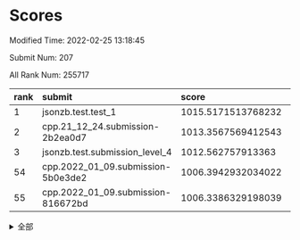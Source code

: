 # Scores

Modified Time: 2022-02-25 13:18:45

Submit Num: 207

All Rank Num: 255717

| rank |               submit               |       score        |       sigma        | pk_num |
| :--- | :--------------------------------- | :----------------- | :----------------- | :----- |
| 1    | jsonzb.test.test_1                 | 1015.5171513768232 | 0.8787816904319491 | 4942   |
| 2    | cpp.21_12_24.submission-2b2ea0d7   | 1013.3567569412543 | 0.8098704554796963 | 4942   |
| 3    | jsonzb.test.submission_level_4     | 1012.562757913363  | 0.7951155506715322 | 4936   |
| 54   | cpp.2022_01_09.submission-5b0e3de2 | 1006.3942932034022 | 0.718631092673485  | 4941   |
| 55   | cpp.2022_01_09.submission-816672bd | 1006.3386329198039 | 0.7296751234047204 | 4945   |


<details>
<summary>全部</summary>

| rank |                 submit                 |       score        |       sigma        | pk_num |
| :--- | :------------------------------------- | :----------------- | :----------------- | :----- |
| 1    | jsonzb.test.test_1                     | 1015.5171513768232 | 0.8787816904319491 | 4942   |
| 2    | cpp.21_12_24.submission-2b2ea0d7       | 1013.3567569412543 | 0.8098704554796963 | 4942   |
| 3    | jsonzb.test.submission_level_4         | 1012.562757913363  | 0.7951155506715322 | 4936   |
| 4    | gobigger.level_3.submission_level_3_38 | 1011.5973228059986 | 0.7852286757258443 | 4942   |
| 5    | gobigger.level_3.submission_level_3_24 | 1011.53586189399   | 0.7908222434692276 | 4937   |
| 6    | gobigger.level_3.submission_level_3_35 | 1011.4565409582773 | 0.7695131754481227 | 4941   |
| 7    | gobigger.level_3.submission_level_3_31 | 1011.0645081770037 | 0.7752465881727515 | 4933   |
| 8    | gobigger.level_3.submission_level_3_1  | 1010.9887782374832 | 0.7849552139546666 | 4940   |
| 9    | gobigger.level_3.submission_level_3_9  | 1010.9218449476638 | 0.7574931925765453 | 4941   |
| 10   | gobigger.level_3.submission_level_3_32 | 1010.8210772349034 | 0.7701418194600819 | 4938   |
| 11   | gobigger.level_3.submission_level_3_8  | 1010.7606391651466 | 0.7754520225337709 | 4944   |
| 12   | gobigger.level_3.submission_level_3_20 | 1010.6971704157162 | 0.7528838179724228 | 4938   |
| 13   | gobigger.level_3.submission_level_3_28 | 1010.6562407465104 | 0.7674860327722638 | 4943   |
| 14   | gobigger.level_3.submission_level_3_4  | 1010.6535974025263 | 0.7467776646591707 | 4944   |
| 15   | gobigger.level_3.submission_level_3_17 | 1010.5812979002327 | 0.7573932175775631 | 4943   |
| 16   | gobigger.level_3.submission_level_3_10 | 1010.5116677854535 | 0.7486418326121961 | 4938   |
| 17   | gobigger.level_3.submission_level_3_0  | 1010.4662781534473 | 0.761545214012942  | 4946   |
| 18   | gobigger.level_3.submission_level_3_33 | 1010.4540751859379 | 0.7523898441727923 | 4945   |
| 19   | gobigger.level_3.submission_level_3_11 | 1010.4075986855817 | 0.7686607468163734 | 4943   |
| 20   | gobigger.level_3.submission_level_3_22 | 1010.3802224407669 | 0.7561805887261247 | 4941   |
| 21   | gobigger.level_3.submission_level_3_44 | 1010.265092841501  | 0.7657578141123716 | 4940   |
| 22   | gobigger.level_3.submission_level_3_47 | 1010.223329889167  | 0.7648329246447251 | 4942   |
| 23   | gobigger.level_3.submission_level_3_41 | 1010.1236938851545 | 0.7511727907067703 | 4939   |
| 24   | gobigger.level_3.submission_level_3_12 | 1010.0867061834524 | 0.759160931824266  | 4942   |
| 25   | gobigger.level_3.submission_level_3_5  | 1010.0801045448452 | 0.7783941974181635 | 4935   |
| 26   | gobigger.level_3.submission_level_3_37 | 1010.0421118241209 | 0.7665271150870575 | 4941   |
| 27   | gobigger.level_3.submission_level_3_49 | 1009.9388944316919 | 0.767691034113558  | 4941   |
| 28   | gobigger.level_3.submission_level_3_36 | 1009.8708677141439 | 0.7422163914429664 | 4940   |
| 29   | gobigger.level_3.submission_level_3_29 | 1009.8352677370082 | 0.7525231198006681 | 4939   |
| 30   | gobigger.level_3.submission_level_3_27 | 1009.7697495846495 | 0.7478193152079842 | 4943   |
| 31   | gobigger.level_3.submission_level_3_39 | 1009.6975708576612 | 0.7841563602498106 | 4944   |
| 32   | gobigger.level_3.submission_level_3_6  | 1009.6563393437273 | 0.7509589743367212 | 4942   |
| 33   | gobigger.level_3.submission_level_3_21 | 1009.6467434166454 | 0.7448973691546075 | 4942   |
| 34   | gobigger.level_3.submission_level_3_15 | 1009.5869810633466 | 0.733721270946272  | 4940   |
| 35   | gobigger.level_3.submission_level_3_14 | 1009.5636773254325 | 0.7543757690670807 | 4946   |
| 36   | gobigger.level_3.submission_level_3_48 | 1009.5248746163703 | 0.7653025600973647 | 4941   |
| 37   | gobigger.level_3.submission_level_3_45 | 1009.4939912180062 | 0.7605628188456118 | 4943   |
| 38   | gobigger.level_3.submission_level_3_25 | 1009.3845027813394 | 0.7435431036822266 | 4940   |
| 39   | gobigger.level_3.submission_level_3_13 | 1009.3361935869763 | 0.7379515942217034 | 4945   |
| 40   | gobigger.level_3.submission_level_3_7  | 1009.312129079499  | 0.756958819366275  | 4940   |
| 41   | gobigger.level_3.submission_level_3_23 | 1009.2730072426147 | 0.7368722195180261 | 4944   |
| 42   | gobigger.level_3.submission_level_3_40 | 1009.1745233163819 | 0.7569849883557473 | 4942   |
| 43   | gobigger.level_3.submission_level_3_46 | 1009.1557510516919 | 0.7612452830552525 | 4945   |
| 44   | gobigger.level_3.submission_level_3_2  | 1009.133743436994  | 0.7319984839277593 | 4942   |
| 45   | gobigger.level_3.submission_level_3_19 | 1009.0417876143434 | 0.7445130504097162 | 4942   |
| 46   | gobigger.level_3.submission_level_3_43 | 1009.0263565126969 | 0.7489998406825964 | 4944   |
| 47   | gobigger.level_3.submission_level_3_34 | 1009.0016894657722 | 0.7645066824133443 | 4940   |
| 48   | gobigger.level_3.submission_level_3_16 | 1008.9556394156808 | 0.7615670793698822 | 4940   |
| 49   | gobigger.level_3.submission_level_3_18 | 1008.8898592128796 | 0.7311600425504873 | 4942   |
| 50   | gobigger.level_3.submission_level_3_3  | 1008.7685804373981 | 0.7555792484510808 | 4939   |
| 51   | gobigger.level_3.submission_level_3_42 | 1008.4279119348063 | 0.7305638166820456 | 4935   |
| 52   | gobigger.level_3.submission_level_3_30 | 1008.2644569392858 | 0.7399329781935257 | 4941   |
| 53   | gobigger.level_3.submission_level_3_26 | 1007.1937149688222 | 0.723416975998487  | 4943   |
| 54   | cpp.2022_01_09.submission-5b0e3de2     | 1006.3942932034022 | 0.718631092673485  | 4941   |
| 55   | cpp.2022_01_09.submission-816672bd     | 1006.3386329198039 | 0.7296751234047204 | 4945   |
| 56   | gobigger.level_1.submission_level_1_22 | 1005.5330782903706 | 0.7279635518398985 | 4939   |
| 57   | gobigger.level_1.submission_level_1_1  | 1005.4779745921708 | 0.7291870499130096 | 4943   |
| 58   | gobigger.level_1.submission_level_1_37 | 1005.196744970929  | 0.7362308235118343 | 4944   |
| 59   | gobigger.level_1.submission_level_1_35 | 1004.7700991098995 | 0.7150771739283109 | 4940   |
| 60   | gobigger.level_1.submission_level_1_47 | 1004.6683306322255 | 0.7158028629129188 | 4944   |
| 61   | gobigger.level_1.submission_level_1_27 | 1004.524996150814  | 0.7272042648900904 | 4944   |
| 62   | gobigger.level_1.submission_level_1_4  | 1004.3813348462721 | 0.720693214964959  | 4939   |
| 63   | gobigger.level_1.submission_level_1_5  | 1004.2671232205478 | 0.7143491551952369 | 4936   |
| 64   | gobigger.level_1.submission_level_1_24 | 1004.146102479716  | 0.7249275736076887 | 4938   |
| 65   | gobigger.level_1.submission_level_1_12 | 1004.0440965730443 | 0.726857557874032  | 4945   |
| 66   | gobigger.level_1.submission_level_1_23 | 1003.9926004249639 | 0.7175298258020549 | 4937   |
| 67   | gobigger.level_1.submission_level_1_10 | 1003.9263840301313 | 0.7225193270036344 | 4945   |
| 68   | gobigger.level_1.submission_level_1_32 | 1003.9192479879327 | 0.719879212605579  | 4942   |
| 69   | gobigger.level_1.submission_level_1_17 | 1003.8488261299821 | 0.7268976700182566 | 4940   |
| 70   | gobigger.level_1.submission_level_1_0  | 1003.8185651068811 | 0.7133421477473882 | 4937   |
| 71   | gobigger.level_1.submission_level_1_13 | 1003.7767678553813 | 0.7202842041921508 | 4942   |
| 72   | gobigger.level_1.submission_level_1_46 | 1003.7713127236152 | 0.7182247183776064 | 4940   |
| 73   | gobigger.level_1.submission_level_1_39 | 1003.7677815738915 | 0.7158591451910122 | 4937   |
| 74   | gobigger.level_1.submission_level_1_40 | 1003.6388592525504 | 0.713860551995642  | 4942   |
| 75   | gobigger.level_1.submission_level_1_38 | 1003.5702572704303 | 0.7140892296699459 | 4940   |
| 76   | gobigger.level_1.submission_level_1_31 | 1003.5601589020822 | 0.7059616561540104 | 4944   |
| 77   | gobigger.level_1.submission_level_1_25 | 1003.4022981478587 | 0.7105559614447002 | 4941   |
| 78   | gobigger.level_1.submission_level_1_18 | 1003.3791126983563 | 0.71441919006203   | 4939   |
| 79   | gobigger.level_1.submission_level_1_49 | 1003.3424333782596 | 0.7216494910162822 | 4945   |
| 80   | gobigger.level_1.submission_level_1_33 | 1003.3368803065011 | 0.7108313444597486 | 4941   |
| 81   | gobigger.level_1.submission_level_1_45 | 1003.3043411772453 | 0.722063574767521  | 4946   |
| 82   | gobigger.level_1.submission_level_1_14 | 1003.2151489281815 | 0.725743050414317  | 4939   |
| 83   | gobigger.level_1.submission_level_1_19 | 1003.1345683080183 | 0.7198402663161806 | 4944   |
| 84   | gobigger.level_1.submission_level_1_6  | 1003.102561606813  | 0.720999276261774  | 4944   |
| 85   | gobigger.level_1.submission_level_1_44 | 1003.0971531584489 | 0.708976760192114  | 4944   |
| 86   | gobigger.level_1.submission_level_1_28 | 1003.0897186346662 | 0.7097182908198238 | 4942   |
| 87   | gobigger.level_1.submission_level_1_30 | 1003.0829015268371 | 0.7197752411042238 | 4945   |
| 88   | gobigger.level_1.submission_level_1_43 | 1003.0213076623638 | 0.724873377425262  | 4942   |
| 89   | gobigger.level_1.submission_level_1_2  | 1002.9066588164461 | 0.7101021120805608 | 4943   |
| 90   | gobigger.level_1.submission_level_1_9  | 1002.9002633514583 | 0.7218469233815563 | 4942   |
| 91   | gobigger.level_1.submission_level_1_3  | 1002.8515139747458 | 0.7158164862815428 | 4939   |
| 92   | gobigger.level_1.submission_level_1_29 | 1002.785088596833  | 0.7161121623992773 | 4941   |
| 93   | gobigger.level_1.submission_level_1_20 | 1002.7556134827208 | 0.7195065059606095 | 4941   |
| 94   | gobigger.level_1.submission_level_1_36 | 1002.7191234724378 | 0.7220777352373026 | 4938   |
| 95   | gobigger.level_1.submission_level_1_8  | 1002.6814335329378 | 0.7156945086432708 | 4940   |
| 96   | gobigger.level_1.submission_level_1_21 | 1002.6539562049938 | 0.7268831756219701 | 4941   |
| 97   | gobigger.level_1.submission_level_1_15 | 1002.6136584006722 | 0.7089769969611198 | 4937   |
| 98   | gobigger.level_1.submission_level_1_42 | 1002.6117605819794 | 0.724254406152793  | 4945   |
| 99   | gobigger.level_1.submission_level_1_11 | 1002.6096058084352 | 0.7170423134444495 | 4943   |
| 100  | gobigger.level_1.submission_level_1_41 | 1002.5873142963659 | 0.7260836446420592 | 4935   |
| 101  | gobigger.level_1.submission_level_1_16 | 1002.551070525545  | 0.7133064392571675 | 4943   |
| 102  | gobigger.level_1.submission_level_1_7  | 1002.5368920690694 | 0.7143148024092721 | 4938   |
| 103  | gobigger.level_1.submission_level_1_48 | 1002.1865255442104 | 0.7232670304576245 | 4937   |
| 104  | gobigger.level_1.submission_level_1_26 | 1002.1210955032644 | 0.7115452473489137 | 4947   |
| 105  | gobigger.level_1.submission_level_1_34 | 1001.9080998095347 | 0.714177816121383  | 4944   |
| 106  | gobigger.random.submission_random_39   | 997.340119453822   | 0.721642878822035  | 4934   |
| 107  | gobigger.random.submission_random_14   | 997.2179706021145  | 0.7157870012266375 | 4949   |
| 108  | gobigger.random.submission_random_42   | 997.1615491716141  | 0.7135847362660207 | 4936   |
| 109  | gobigger.random.submission_random_7    | 996.8575384934238  | 0.7238707332897837 | 4942   |
| 110  | gobigger.random.submission_random_19   | 996.8228938417759  | 0.7186679041515408 | 4940   |
| 111  | gobigger.random.submission_random_32   | 996.7874471269632  | 0.7103442110171055 | 4941   |
| 112  | gobigger.random.submission_random_47   | 996.7570620378789  | 0.7026259979771404 | 4942   |
| 113  | gobigger.random.submission_random_11   | 996.6740170058666  | 0.7075794118699499 | 4943   |
| 114  | gobigger.random.submission_random_2    | 996.6574695818165  | 0.7122263789998863 | 4944   |
| 115  | gobigger.random.submission_random_10   | 996.5665748515628  | 0.7079711590560053 | 4944   |
| 116  | gobigger.random.submission_random_3    | 996.5618858190164  | 0.706905160031769  | 4941   |
| 117  | gobigger.random.submission_random_33   | 996.5412135098073  | 0.7097513349119652 | 4945   |
| 118  | gobigger.random.submission_random_8    | 996.5014926773841  | 0.71491812729526   | 4941   |
| 119  | gobigger.random.submission_random_25   | 996.4612167981124  | 0.7139758202472916 | 4931   |
| 120  | gobigger.random.submission_random_45   | 996.4267923115452  | 0.6968294504909397 | 4938   |
| 121  | gobigger.random.submission_random_23   | 996.3688929189964  | 0.7196089234755835 | 4942   |
| 122  | gobigger.random.submission_random_15   | 996.283632219602   | 0.7129461877294266 | 4937   |
| 123  | gobigger.random.submission_random_4    | 996.2567094846634  | 0.712410038046706  | 4941   |
| 124  | gobigger.random.submission_random_21   | 996.0902591337317  | 0.722240391622785  | 4942   |
| 125  | gobigger.random.submission_random_44   | 995.9585573236003  | 0.7047657732388158 | 4941   |
| 126  | gobigger.random.submission_random_6    | 995.9282879582479  | 0.7024883337278605 | 4947   |
| 127  | gobigger.random.submission_random_18   | 995.9021101921755  | 0.7034948110204915 | 4939   |
| 128  | gobigger.random.submission_random_20   | 995.875236681646   | 0.7033398472364323 | 4945   |
| 129  | gobigger.random.submission_random_26   | 995.7650606229275  | 0.6946786652477004 | 4938   |
| 130  | gobigger.random.submission_random_49   | 995.7477364269422  | 0.7150540455799848 | 4944   |
| 131  | gobigger.random.submission_random_48   | 995.6470343647883  | 0.718001550632523  | 4945   |
| 132  | gobigger.random.submission_random_5    | 995.6449943540595  | 0.7045178152526536 | 4940   |
| 133  | gobigger.random.submission_random_46   | 995.6238523912334  | 0.7106950379829778 | 4943   |
| 134  | gobigger.random.submission_random_43   | 995.5991949106567  | 0.7127863141088122 | 4943   |
| 135  | gobigger.random.submission_random_0    | 995.5860785058351  | 0.7068451272773193 | 4942   |
| 136  | gobigger.random.submission_random_35   | 995.5776028442414  | 0.7142435961925929 | 4943   |
| 137  | gobigger.random.submission_random_22   | 995.576178756606   | 0.7083428920641045 | 4940   |
| 138  | gobigger.random.submission_random_31   | 995.56360333992    | 0.7107722180486405 | 4939   |
| 139  | gobigger.random.submission_random_29   | 995.5240878472223  | 0.7129421463191575 | 4946   |
| 140  | gobigger.random.submission_random_37   | 995.5236499947664  | 0.7111076194276174 | 4941   |
| 141  | gobigger.random.submission_random_38   | 995.5225819150689  | 0.7257635934990567 | 4942   |
| 142  | gobigger.random.submission_random_17   | 995.4680925244837  | 0.7096248302273692 | 4939   |
| 143  | gobigger.random.submission_random_30   | 995.4046395975263  | 0.6874974848824671 | 4943   |
| 144  | gobigger.random.submission_random_34   | 995.2992249522978  | 0.7052213148111315 | 4944   |
| 145  | gobigger.random.submission_random_28   | 995.2537390934266  | 0.7052885672330181 | 4940   |
| 146  | gobigger.random.submission_random_36   | 995.2313839342963  | 0.7170066380520055 | 4941   |
| 147  | gobigger.random.submission_random_13   | 995.1815182399183  | 0.7031123629863211 | 4945   |
| 148  | gobigger.random.submission_random_1    | 995.17421919034    | 0.7292832402792094 | 4940   |
| 149  | gobigger.random.submission_random_40   | 995.1477548520362  | 0.7127032237801628 | 4941   |
| 150  | gobigger.random.submission_random_41   | 995.1454071076934  | 0.7177521594707986 | 4940   |
| 151  | gobigger.random.submission_random_12   | 995.1354090326995  | 0.7094786756420958 | 4942   |
| 152  | gobigger.random.submission_random_27   | 995.0229357898675  | 0.7165325766114065 | 4939   |
| 153  | gobigger.random.submission_random_16   | 994.9919410168462  | 0.7150897531990211 | 4942   |
| 154  | gobigger.random.submission_random_9    | 994.9002399153529  | 0.718393176722583  | 4941   |
| 155  | gobigger.random.submission_random_24   | 994.8403650428932  | 0.7302374391956565 | 4939   |
| 156  | gobigger.level_2.submission_level_2_36 | 993.6801529382363  | 0.7197524252067509 | 4949   |
| 157  | gobigger.level_2.submission_level_2_22 | 993.6745067171003  | 0.7356489617964619 | 4941   |
| 158  | gobigger.level_2.submission_level_2_28 | 993.5220886244267  | 0.7235044431364264 | 4944   |
| 159  | gobigger.level_2.submission_level_2_49 | 993.3817730277557  | 0.7182659765471442 | 4945   |
| 160  | gobigger.level_2.submission_level_2_2  | 993.3339347196877  | 0.7329220756084802 | 4941   |
| 161  | gobigger.level_2.submission_level_2_23 | 993.1691087788379  | 0.7303566950231359 | 4942   |
| 162  | gobigger.level_2.submission_level_2_4  | 993.0877946074376  | 0.7330311080436618 | 4944   |
| 163  | gobigger.level_2.submission_level_2_40 | 992.9125156149149  | 0.7421220669041202 | 4936   |
| 164  | gobigger.level_2.submission_level_2_48 | 992.8859075186576  | 0.7425910578831929 | 4941   |
| 165  | gobigger.level_2.submission_level_2_21 | 992.8674312955814  | 0.7348876825194033 | 4941   |
| 166  | gobigger.level_2.submission_level_2_29 | 992.828525966256   | 0.7254357408615694 | 4946   |
| 167  | gobigger.level_2.submission_level_2_37 | 992.8183432648242  | 0.7493394086605852 | 4943   |
| 168  | gobigger.level_2.submission_level_2_20 | 992.804682378933   | 0.7256173035665544 | 4945   |
| 169  | gobigger.level_2.submission_level_2_0  | 992.7980888399832  | 0.7326044390492644 | 4937   |
| 170  | gobigger.level_2.submission_level_2_46 | 992.7724032207371  | 0.7517158070127985 | 4937   |
| 171  | gobigger.level_2.submission_level_2_11 | 992.7082270615085  | 0.7345481056102354 | 4941   |
| 172  | gobigger.level_2.submission_level_2_16 | 992.6531694352789  | 0.7235945329476313 | 4942   |
| 173  | gobigger.level_2.submission_level_2_33 | 992.5350815930611  | 0.7333187358680054 | 4941   |
| 174  | gobigger.level_2.submission_level_2_32 | 992.4257521876057  | 0.7489292324903782 | 4942   |
| 175  | gobigger.level_2.submission_level_2_42 | 992.3983999783019  | 0.755394192100636  | 4942   |
| 176  | gobigger.level_2.submission_level_2_26 | 992.3218760163871  | 0.7607786943978513 | 4947   |
| 177  | gobigger.level_2.submission_level_2_1  | 992.1589475441269  | 0.7334083977354179 | 4939   |
| 178  | gobigger.level_2.submission_level_2_43 | 992.1290007513368  | 0.7605406960450607 | 4938   |
| 179  | gobigger.level_2.submission_level_2_35 | 992.1144773636202  | 0.7569250503278995 | 4940   |
| 180  | gobigger.level_2.submission_level_2_10 | 991.9499805186276  | 0.7515667530510325 | 4939   |
| 181  | gobigger.level_2.submission_level_2_9  | 991.9079558698647  | 0.7385121700535232 | 4941   |
| 182  | gobigger.level_2.submission_level_2_25 | 991.8409303537217  | 0.746603821976887  | 4943   |
| 183  | gobigger.level_2.submission_level_2_13 | 991.8408910668836  | 0.7733345889290472 | 4942   |
| 184  | gobigger.level_2.submission_level_2_8  | 991.78073381248    | 0.7482668805723427 | 4941   |
| 185  | gobigger.level_2.submission_level_2_6  | 991.720408357191   | 0.7608176770789608 | 4943   |
| 186  | gobigger.level_2.submission_level_2_7  | 991.655890081854   | 0.7433909386495967 | 4946   |
| 187  | gobigger.level_2.submission_level_2_41 | 991.6438363999937  | 0.7489739292932843 | 4937   |
| 188  | gobigger.level_2.submission_level_2_15 | 991.5532992923997  | 0.7312933940812859 | 4939   |
| 189  | gobigger.level_2.submission_level_2_45 | 991.5512954809664  | 0.7591637829682841 | 4941   |
| 190  | gobigger.level_2.submission_level_2_27 | 991.4089033778332  | 0.7499320555918392 | 4944   |
| 191  | gobigger.level_2.submission_level_2_44 | 991.282664452161   | 0.7532442789019792 | 4941   |
| 192  | gobigger.level_2.submission_level_2_12 | 991.174425209384   | 0.744982121191089  | 4946   |
| 193  | gobigger.level_2.submission_level_2_19 | 991.1650528749162  | 0.7777619842066189 | 4936   |
| 194  | gobigger.level_2.submission_level_2_14 | 991.153891507107   | 0.7526981330112665 | 4945   |
| 195  | gobigger.level_2.submission_level_2_24 | 991.0856726488129  | 0.7706979847249934 | 4945   |
| 196  | gobigger.level_2.submission_level_2_5  | 991.0706011711895  | 0.7326467914860636 | 4945   |
| 197  | gobigger.level_2.submission_level_2_38 | 991.0624417333134  | 0.7613169851379996 | 4942   |
| 198  | gobigger.level_2.submission_level_2_3  | 991.0569707249107  | 0.7323373943845638 | 4937   |
| 199  | gobigger.level_2.submission_level_2_34 | 991.0238330973059  | 0.741332656560975  | 4940   |
| 200  | gobigger.level_2.submission_level_2_18 | 990.9718254005476  | 0.760511275219021  | 4942   |
| 201  | gobigger.level_2.submission_level_2_39 | 990.5807421091838  | 0.7642860190558477 | 4939   |
| 202  | gobigger.level_2.submission_level_2_17 | 990.5469915840403  | 0.7764353622357609 | 4939   |
| 203  | gobigger.level_2.submission_level_2_47 | 990.426160624478   | 0.748907399765679  | 4943   |
| 204  | gobigger.level_2.submission_level_2_30 | 990.284533512736   | 0.7558240446634165 | 4942   |
| 205  | gobigger.level_2.submission_level_2_31 | 990.2252107319965  | 0.7644466602008979 | 4946   |
| 206  | gobigger.none.submission_none_0        | 977.6036030607696  | 1.4117075603263414 | 4944   |
| 207  | gobigger.none.submission_none_1        | 975.8810221929398  | 1.4405019594089237 | 4941   |

</details>